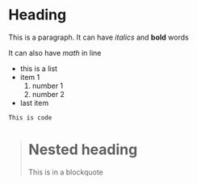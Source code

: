 # Heading

This is a paragraph. It can have _italics_ and **bold** words

It can also have $math$ in line

- this is a list
- item 1
  1. number 1
  2. number 2
- last item

```
This is code
```

> # Nested heading
>
> This is in a blockquote
